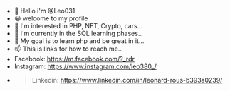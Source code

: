 - 👋 Hello i'm @Leo031
- 😀 welcome to my profile
- 👀 I'm interested in PHP, NFT, Crypto, cars...
- 🌱 I'm currently in the SQL learning phases..
- 💞️ My goal is to learn php and be great in it...
- 📫 This is links for how to reach me..
- Facebook: https://m.facebook.com/?_rdr
- Instagram: https://www.instagram.com/leo380_/
- >Linkedin: https://www.linkedin.com/in/leonard-rous-b393a0239/

<!---
Leo031/Leo031 is a ✨ special ✨ repository because its `README.md` (this file) appears on your GitHub profile.
You can click the Preview link to take a look at your changes.
--->
